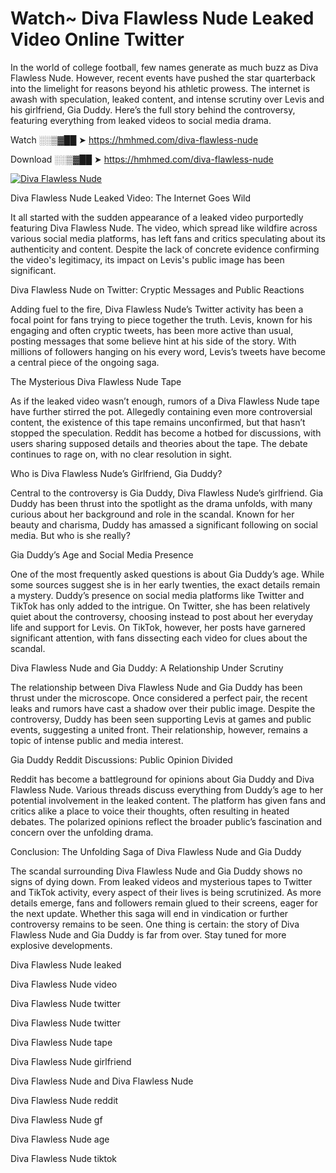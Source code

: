 # Watch~ Diva Flawless Nude Leaked Video Online Twitter

In the world of college football, few names generate as much buzz as Diva Flawless Nude. However, recent events have pushed the star quarterback into the limelight for reasons beyond his athletic prowess. The internet is awash with speculation, leaked content, and intense scrutiny over Levis and his girlfriend, Gia Duddy. Here’s the full story behind the controversy, featuring everything from leaked videos to social media drama.

Watch ░░▒▓██ ➤ https://hmhmed.com/diva-flawless-nude

Download ░░▒▓██ ➤ https://hmhmed.com/diva-flawless-nude

[![Diva Flawless Nude](https://i.imgur.com/dJHk4Zq.gif)](https://hmhmed.com/diva-flawless-nude)

Diva Flawless Nude Leaked Video: The Internet Goes Wild

It all started with the sudden appearance of a leaked video purportedly featuring Diva Flawless Nude. The video, which spread like wildfire across various social media platforms, has left fans and critics speculating about its authenticity and content. Despite the lack of concrete evidence confirming the video's legitimacy, its impact on Levis's public image has been significant.

Diva Flawless Nude on Twitter: Cryptic Messages and Public Reactions

Adding fuel to the fire, Diva Flawless Nude’s Twitter activity has been a focal point for fans trying to piece together the truth. Levis, known for his engaging and often cryptic tweets, has been more active than usual, posting messages that some believe hint at his side of the story. With millions of followers hanging on his every word, Levis’s tweets have become a central piece of the ongoing saga.

The Mysterious Diva Flawless Nude Tape

As if the leaked video wasn’t enough, rumors of a Diva Flawless Nude tape have further stirred the pot. Allegedly containing even more controversial content, the existence of this tape remains unconfirmed, but that hasn’t stopped the speculation. Reddit has become a hotbed for discussions, with users sharing supposed details and theories about the tape. The debate continues to rage on, with no clear resolution in sight.

Who is Diva Flawless Nude’s Girlfriend, Gia Duddy?

Central to the controversy is Gia Duddy, Diva Flawless Nude’s girlfriend. Gia Duddy has been thrust into the spotlight as the drama unfolds, with many curious about her background and role in the scandal. Known for her beauty and charisma, Duddy has amassed a significant following on social media. But who is she really?

Gia Duddy’s Age and Social Media Presence

One of the most frequently asked questions is about Gia Duddy’s age. While some sources suggest she is in her early twenties, the exact details remain a mystery. Duddy’s presence on social media platforms like Twitter and TikTok has only added to the intrigue. On Twitter, she has been relatively quiet about the controversy, choosing instead to post about her everyday life and support for Levis. On TikTok, however, her posts have garnered significant attention, with fans dissecting each video for clues about the scandal.

Diva Flawless Nude and Gia Duddy: A Relationship Under Scrutiny

The relationship between Diva Flawless Nude and Gia Duddy has been thrust under the microscope. Once considered a perfect pair, the recent leaks and rumors have cast a shadow over their public image. Despite the controversy, Duddy has been seen supporting Levis at games and public events, suggesting a united front. Their relationship, however, remains a topic of intense public and media interest.

Gia Duddy Reddit Discussions: Public Opinion Divided

Reddit has become a battleground for opinions about Gia Duddy and Diva Flawless Nude. Various threads discuss everything from Duddy’s age to her potential involvement in the leaked content. The platform has given fans and critics alike a place to voice their thoughts, often resulting in heated debates. The polarized opinions reflect the broader public’s fascination and concern over the unfolding drama.

Conclusion: The Unfolding Saga of Diva Flawless Nude and Gia Duddy

The scandal surrounding Diva Flawless Nude and Gia Duddy shows no signs of dying down. From leaked videos and mysterious tapes to Twitter and TikTok activity, every aspect of their lives is being scrutinized. As more details emerge, fans and followers remain glued to their screens, eager for the next update. Whether this saga will end in vindication or further controversy remains to be seen. One thing is certain: the story of Diva Flawless Nude and Gia Duddy is far from over. Stay tuned for more explosive developments.

Diva Flawless Nude leaked

Diva Flawless Nude video

Diva Flawless Nude twitter

Diva Flawless Nude twitter

Diva Flawless Nude tape

Diva Flawless Nude girlfriend

Diva Flawless Nude and Diva Flawless Nude

Diva Flawless Nude reddit

Diva Flawless Nude gf

Diva Flawless Nude age

Diva Flawless Nude tiktok